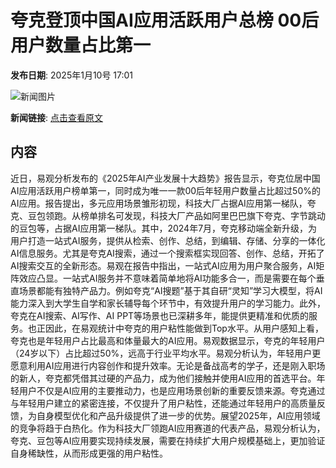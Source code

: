 # 夸克登顶中国AI应用活跃用户总榜  00后用户数量占比第一

**发布日期**: 2025年1月10号 17:01

![新闻图片](https://pic.chinaz.com/picmap/thumb/202311141453513889_0.jpg)

**新闻链接**: [点击查看原文](https://www.aibase.com/zh/news/14631)

## 内容

近日，易观分析发布的《2025年AI产业发展十大趋势》报告显示，夸克位居中国AI应用活跃用户榜单第一，同时成为唯一一款00后年轻用户数量占比超过50%的AI应用。报告提出，多元应用场景雏形初现，科技大厂占据AI应用第一梯队，夸克、豆包领跑。从榜单排名可发现，科技大厂产品如阿里巴巴旗下夸克、字节跳动的豆包等，占据AI应用第一梯队。其中，2024年7月，夸克移动端全新升级，为用户打造一站式AI服务，提供从检索、创作、总结，到编辑、存储、分享的一体化AI信息服务。尤其是夸克AI搜索，通过一个搜索框实现回答、创作、总结，开拓了AI搜索交互的全新形态。易观在报告中指出，一站式AI应用为用户聚合服务，AI矩阵效应凸显。一站式AI服务并不意味着简单地将AI功能多合一，而是需要在每个垂直场景都能有独特产品力。例如夸克“AI搜题”基于其自研“灵知”学习大模型，将AI能力深入到大学生自学和家长辅导每个环节中，有效提升用户的学习能力。此外，夸克在AI搜索、AI写作、AI PPT等场景也已深耕多年，能提供更精准和优质的服务。也正因此，在易观统计中夸克的用户粘性能做到Top水平。从用户感知上看，夸克也是年轻用户占比最高和体量最大的AI应用。易观数据显示，夸克的年轻用户（24岁以下）占比超过50%，远高于行业平均水平。易观分析认为，年轻用户更愿意利用AI应用进行内容创作和提升效率。无论是备战高考的学子，还是刚入职场的新人，夸克都凭借其过硬的产品力，成为他们接触并使用AI应用的首选平台。年轻用户不仅是AI应用的主要推动力，也是应用场景创新的重要反馈来源。夸克通过与年轻用户建立的紧密连接，不仅提升了用户粘性，还能通过年轻用户的高质量反馈，为自身模型优化和产品升级提供了进一步的优势。展望2025年，AI应用领域的竞争将趋于白热化。作为科技大厂领跑AI应用赛道的代表产品，易观分析认为，夸克、豆包等AI应用要实现持续发展，需要在持续扩大用户规模基础上，更加验证自身稀缺性，从而形成更强的用户粘性。
